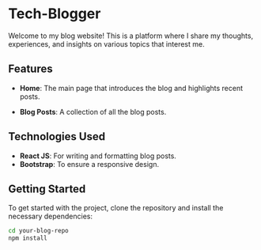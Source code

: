 
# Tech-Blogger

Welcome to my blog website! This is a platform where I share my thoughts, experiences, and insights on various topics that interest me.

## Features

- **Home**: The main page that introduces the blog and highlights recent posts.

- **Blog Posts**: A collection of all the blog posts.


## Technologies Used



- **React JS**: For writing and formatting blog posts.
- **Bootstrap**: To ensure a responsive design.


## Getting Started

To get started with the project, clone the repository and install the necessary dependencies:

```bash
cd your-blog-repo
npm install
```
